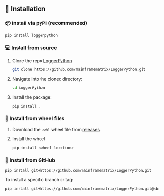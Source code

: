 ## 🚀 Installation

### 📦 Install via pyPI (recommended)

```bash
pip install loggerpython
```

### 💻 Install from source

1. Clone the repo [LoggerPython](https://github.com/mainframematrix/LoggerPython.git)

    ```bash
    git clone https://github.com/mainframematrix/LoggerPython.git
    ```

2. Navigate into the cloned directory:

   ```bash
   cd LoggerPython
   ```

3. Install the package:

   ```bash
   pip install .
   ```


### 📁 Install from wheel files

1. Download the `.whl` wheel file from [releases](https://github.com/mainframematrix/LoggerPython/releases)

2. Install the wheel 
    ```bash
    pip install <wheel location>
    ```

### 🔗 Install from GitHub

```bash
pip install git+https://github.com/mainframematrix/LoggerPython.git
```

To install a specific branch or tag:

```bash
pip install git+https://github.com/mainframematrix/LoggerPython.git@<branch/tag>
```
